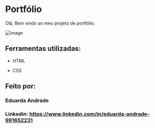 # Portfólio 

Olá, Bem vindo ao meu projeto de portfólio.

![image](https://user-images.githubusercontent.com/77756047/211304452-220fedf0-f91b-490f-8a65-a60ce860bc5c.png)

## Ferramentas utilizadas:

* HTML

* CSS

## Feito por:

### Eduarda Andrade

### Linkedin: https://www.linkedin.com/in/eduarda-andrade-991652231
